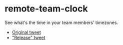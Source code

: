 # remote-team-clock

See what's the time in your team members' timezones.

- [Original tweet](https://x.com/kumailnanji/status/1821162391419093017)
- ["Release" tweet](https://x.com/probably_coding/status/1827059814972682609)
